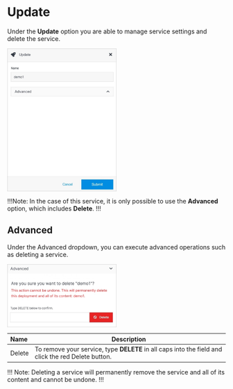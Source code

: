 # Update

Under the **Update** option you are able to manage service settings and delete the service.

<img src="../../../images/updateservice.jpg" alt="updateservice" style="width: 50%; display: block"></a>

!!!Note:
In the case of this service, it is only possible to use the **Advanced** option, which includes **Delete**.
!!!

## Advanced

Under the Advanced dropdown, you can execute advanced operations such as deleting a service. 

<img src="../../../images/updateservice2.jpg" alt="updateservice2" style="width: 50%; display: block"></a>

**Name** | **Description** 
:--- | ---
Delete | To remove your service, type **DELETE** in all caps into the field and click the red Delete button.

!!! Note:
Deleting a service will permanently remove the service and all of its content and cannot be undone.
!!!
